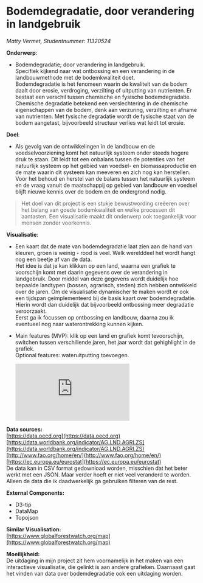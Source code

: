 # Bodemdegradatie, door verandering in landgebruik
*Matty Vermet, Studentnummer: 11320524*

**Onderwerp**:
- Bodemdegradatie; door verandering in landgebruik.<br/>
  Specifiek kijkend naar wat ontbossing en een verandering in de landbouwmethode met de bodemkwaliteit doet. <br/>
  Bodemdegradatie is het fenomeen waarin de kwaliteit van de bodem daalt door erosie, verdroging, verzilting of uitputting van nutrienten.
  Er bestaat een verschil tussen chemische en fysische bodemdegradatie. Chemische degradatie betekend een verslechtering in de chemische
  eigenschappen van de bodem, denk aan verzuring, verzilting en afname van nutrienten. Met fysische degradatie wordt de fysische staat van 
  de bodem aangetast, bijvoorbeeld structuur verlies wat leidt tot erosie.
    
 **Doel**:
 - Als gevolg van de ontwikkelingen in de landbouw en de voedselvoorziening komt het natuurlijk systeem onder steeds hogere druk te staan.
   Dit leidt tot een onbalans tussen de potenties van het natuurlijk systeem op het gebied van voedsel- en biomassaproductie en de mate 
   waarin dit systeem kan meeveren en zich nog kan herstellen. Voor het behoud en herstel van de balans tussen het natuurlijk systeem en 
   de vraag vanuit de maatschappij op gebied van landbouw en voedsel blijft nieuwe kennis over de bodem en de ondergrond nodig.<br/>
 >Het doel van dit project is een stukje bewustwording creëeren over het belang van goede bodemkwaliteit en welke processen dit 
 aantasten. Een visualisatie maakt dit onderwerp ook toegankelijk voor mensen zonder voorkennis.   
  
**Visualisatie**:
- Een kaart dat de mate van bodemdegradatie laat zien aan de hand van kleuren, groen is weinig - rood is veel. Welk werelddeel het wordt 
  hangt nog een beetje af van de data. <br/>
  Het idee is dat je kan klikken op een land, waarna een grafiek te voorschijn komt met daarin gegevens over de verandering in landgebruik.
  Door middel van deze gegevens wordt duidelijk hoe bepaalde landtypen (bossen, agrarisch, steden) zich hebben ontwikkeld over de jaren. 
  Om de visualisatie dynamischer te maken wordt er ook een tijdspan geimplementeerd bij de basis kaart over bodemdegradatie. Hierin wordt
  dan duidelijk dat bijvoorbeeld ontbossing meer degradatie veroorzaakt. <br/>
  Eerst ga ik focussen op ontbossing en landbouw, daarna zou ik eventueel nog naar waterontrekking kunnen kijken.
- Main features (MVP): klik op een land en grafiek komt tevoorschijn, switchen tussen verschillende jaren, het jaar wordt dat gehighlight
  in de grafiek.<br/>
  Optional features: wateruitputting toevoegen.
  
  ![alt tag](https://github.com/MSVermet/Project/blob/master/Project%20visualisation.pdf)

**Data sources:** <br />
[https://data.oecd.org](https://data.oecd.org)<br />
[https://data.worldbank.org/indicator/AG.LND.AGRI.ZS](https://data.worldbank.org/indicator/AG.LND.AGRI.ZS)<br />
[http://www.fao.org/home/en/](http://www.fao.org/home/en/)<br />
[https://ec.europa.eu/eurostat](https://ec.europa.eu/eurostat)<br />
De data kan in CSV format gedownload worden, misschien dat het beter werkt met een JSON. Maar verder hoeft er niet veel veranderd 
te worden. Alleen de data die ik daadwerkelijk ga gebruiken filteren van de rest. 

**External Components:**
- D3-tip
- DataMap
- Topojson

**Similar Visualisation:**<br />
[https://www.globalforestwatch.org/map](https://www.globalforestwatch.org/map)


**Moeilijkheid:**<br/>
De uitdaging in mijn project zit hem voornamelijk in het maken van een interactieve visualisatie, die gelinkt is aan andere grafieken. 
Daarnaast gaat het vinden van data over bodemdegradatie ook een uitdaging worden. 

